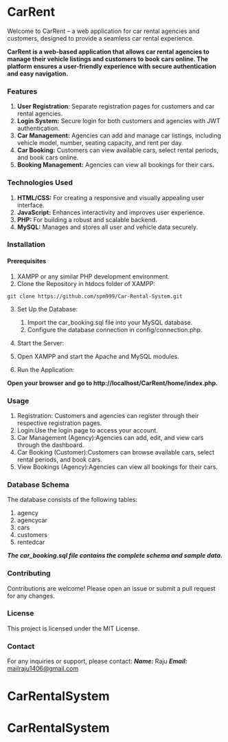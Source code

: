 # CarRent
Welcome to CarRent – a web application for car rental agencies and customers, designed to provide a seamless car rental experience.


**CarRent is a web-based application that allows car rental agencies to manage their vehicle listings and customers to book cars online. The platform ensures a user-friendly experience with secure authentication and easy navigation.**


### Features
1. **User Registration**: Separate registration pages for customers and car rental agencies.
2. **Login System:** Secure login for both customers and agencies with JWT authentication.
3. **Car Management:** Agencies can add and manage car listings, including vehicle model, number, seating capacity, and rent per day.
4. **Car Booking:** Customers can view available cars, select rental periods, and book cars online.
5. **Booking Management:** Agencies can view all bookings for their cars.

   
### Technologies Used
1. **HTML/CSS:** For creating a responsive and visually appealing user interface.
2. **JavaScript:** Enhances interactivity and improves user experience.
3. **PHP:** For building a robust and scalable backend.
4. **MySQL:** Manages and stores all user and vehicle data securely.

   
### Installation

#### Prerequisites
1. XAMPP or any similar PHP development environment.
2. Clone the Repository in htdocs folder of XAMPP:
```
git clone https://github.com/spm999/Car-Rental-System.git
```
3. Set Up the Database:
   1. Import the car_booking.sql file into your MySQL database.
   2. Configure the database connection in config/connection.php.

4. Start the Server:
  1. Open XAMPP and start the Apache and MySQL modules.
  2. Run the Application:

**Open your browser and go to http://localhost/CarRent/home/index.php.**


### Usage
1. Registration: Customers and agencies can register through their respective registration pages.
2. Login:Use the login page to access your account.
3. Car Management (Agency):Agencies can add, edit, and view cars through the dashboard.
4. Car Booking (Customer):Customers can browse available cars, select rental periods, and book cars.
5. View Bookings (Agency):Agencies can view all bookings for their cars.


### Database Schema
The database consists of the following tables:
1. agency
2. agencycar
3. cars
4. customers
5. rentedcar
   

***The car_booking.sql file contains the complete schema and sample data.***


### Contributing
Contributions are welcome! Please open an issue or submit a pull request for any changes.


### License
This project is licensed under the MIT License.

### Contact
For any inquiries or support, please contact:
***Name:*** Raju
***Email:*** mailraju1406@gmail.com


# CarRentalSystem
# CarRentalSystem
